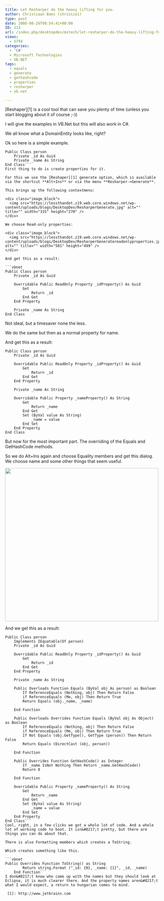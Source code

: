 ```yaml
---
title: Let Resharper do the heavy lifting for you.
author: Christiaan Baes (chrissie1)
type: post
date: 2008-08-26T08:54:41+00:00
ID: 113
url: /index.php/desktopdev/mstech/let-resharper-do-the-heavy-lifting-for-y/
views:
  - 5794
categories:
  - 'C#'
  - Microsoft Technologies
  - VB.NET
tags:
  - equals
  - generate
  - gethashcode
  - properties
  - resharper
  - vb.net

---
```

[Reshaper][1] is a cool tool that can save you plenty of time (unless you start blogging about it of course ;-))

I will give the examples in VB.Net but this will also work in C#.

We all know what a DomainEntity looks like, right?

Ok so here is a simple example.

```vbnet
Public Class person
    Private _id As Guid
    Private _name As String
End Class```
First thing to do is create properties for it.
  
For this we use the [Reshaper][1] generate option, which is available via the shortcut **Alt+Ins** or via the menu **Resharper->Generate**.

This brings up the following contextmenu:

<div class="image_block">
  <img src="https://lessthandot.z19.web.core.windows.net/wp-content/uploads/blogs/DesktopDev/ResharperGenerate.jpg" alt="" title="" width="315" height="270" />
</div>

We choose Read-only properties:

<div class="image_block">
  <img src="https://lessthandot.z19.web.core.windows.net/wp-content/uploads/blogs/DesktopDev/ResharperGeneratereadonlyproperties.jpg" alt="" title="" width="501" height="499" />
</div>

And get this as a result:

```vbnet
Public Class person
    Private _id As Guid

    Overridable Public ReadOnly Property _idProperty() As Guid
        Get
            Return _id
        End Get
    End Property

    Private _name As String
End Class
```
Not ideal, but a timesaver none the less.

We do the same but then as a normal property for name.

And get this as a result:

```vbnet
Public Class person
    Private _id As Guid

    Overridable Public ReadOnly Property _idProperty() As Guid
        Get
            Return _id
        End Get
    End Property

    Private _name As String

    Overridable Public Property _nameProperty() As String
        Get
            Return _name
        End Get
        Set (ByVal value As String)
            _name = value
        End Set
    End Property
End Class
```
But now for the most important part. The overriding of the Equals and GetHashCode methods.

So we do Alt+Ins again and choose Equality members and get this dialog. We choose name and some other things that seem useful.

<div class="image_block">
  <img src="https://lessthandot.z19.web.core.windows.net/wp-content/uploads/blogs/DesktopDev/ResharperGenerateEqualitymembers.jpg" alt="" title="" width="502" height="502" />
</div>

And we get this as a result:

```vbnet
Public Class person
    Implements IEquatable(Of person)
    Private _id As Guid

    Overridable Public ReadOnly Property _idProperty() As Guid
        Get
            Return _id
        End Get
    End Property

    Private _name As String

    Public Overloads Function Equals (ByVal obj As person) as Boolean
        If ReferenceEquals (Nothing, obj) Then Return False
        if ReferenceEquals (Me, obj) Then Return True
        Return Equals (obj._name, _name)

    End Function

    Public Overloads Overrides Function Equals (ByVal obj As Object) as Boolean
        If ReferenceEquals (Nothing, obj) Then Return False
        if ReferenceEquals (Me, obj) Then Return True
        If Not Equals (obj.GetType(), GetType (person)) Then Return False
        Return Equals (DirectCast (obj, person))

    End Function

    Public Overrides Function GetHashCode() as Integer
        If _name IsNot Nothing Then Return _name.GetHashCode()
        Return 0

    End Function

    Overridable Public Property _nameProperty() As String
        Get
            Return _name
        End Get
        Set (ByVal value As String)
            _name = value
        End Set
    End Property
End Class```
Cool, right, in a few clicks we got a whole lot of code. And a whole lot of working code to boot. It isn&#8217;t pretty, but there are things you can do about that.

There is also Formatting members which creates a ToString. 

Which creates something like this.

```vbnet
Public Overrides Function ToString() as String
        Return string.Format ("_id: {0}, _name: {1}", _id, _name)
    End Function```
I don&#8217;t know who came up with the names but they should look at Eclipse, it is much clearer there. And the property names aren&#8217;t what I would expect, a return to hungarian comes to mind.

 [1]: http://www.jetbrains.com